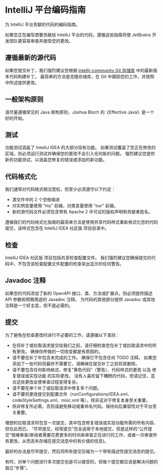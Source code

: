 <!-- Copyright 2000-2023 JetBrains s.r.o. and contributors. Use of this source code is governed by the Apache 2.0 license. -->

# IntelliJ 平台编码指南

<link-summary>为 IntelliJ 平台贡献的代码的编码指南。</link-summary>

如果您正在编写想要贡献给 IntelliJ 平台的代码，遵循这些指南将使 JetBrains 开发团队更容易审查并接受您的更改。

## 遵循最新的源代码

如果您提交补丁，我们强烈建议您根据 [intellij-community Git 存储库](intellij_platform.md#开源) 中的最新版本代码构建补丁。
最简单的方法是克隆存储库，在 Git 中跟踪您的工作，并按照 [](platform_contributions.md#submit-a-patch) 中所述提供更改。

## 一般架构原则

请尽量遵循常见的 Java 架构原则，Joshua Bloch 的《Effective Java》是一个好的开始。

## 测试

功能测试涵盖了 IntelliJ IDEA 的大部分现有功能。
如果测试覆盖了您正在修改的区域，则必须运行测试并确保您的更改不会引入任何新的问题。
强烈建议您提供新的功能测试，以涵盖您修复的错误或添加的新功能。

## 代码格式化

我们通常对代码格式相当宽松，但至少必须遵守以下约定：

- 源文件中的 2 个空格缩进
- 对实例变量使用 “my” 前缀，对类变量使用 “our” 前缀。
- 新的源代码文件必须包含带有 Apache 2 许可证的版权声明和贡献者姓名。

遵循我们的代码格式化指南的最简单方法是使用共享代码样式重新格式化您的代码提交，该样式包含在 IntelliJ IDEA 社区版 项目目录中。

## 检查

IntelliJ IDEA 社区版 项目包括共享检查配置文件。
我们强烈建议您确保提交的代码中，不包含该检查配置文件配置的检查突出显示的任何警告。

## Javadoc 注释

如果您的代码添加了新的 OpenAPI 接口、类、方法或扩展点，则必须提供描述 API 参数和预期用途的 Javadoc 注释。
为代码的其他部分提供 Javadoc 或其他注释是一个好主意，但不是必需的。

## 提交

为了避免在检查更改时进行不必要的工作，请遵循以下准则：

- 在将补丁或拉取请求提交给我们之前，请仔细检查您在补丁或拉取请求中的所有更改。
  确保你所做的一切改变都是有原因的。
- 请不要在补丁中包含未完成的工作。
  确保它不包含任何 TODO 注释。
  如果您添加了一些代码但最终不需要它，请确保在提交补丁之前将其删除。
- 请不要包含任何影响格式、修复“黄色代码”（警告）、代码样式的更改 以及 修复错误或实现功能 的实际更改。
  没有人喜欢留下糟糕的代码，但请记住，混合这些更改会使审查过程变得复杂。
- 请不要在单个补丁或拉取请求中修复多个问题。
- 请不要将更改提交到配置文件（<path>runConfigurations/IDEA.xml</path>、<path>codeStyleSettings.xml</path>、<path>misc.xml</path> 等），除非这对于修复本身至关重要。
- 除非修复所必需，否则请避免移动或重命名代码。保持向后兼容性对于平台至关重要。

理想的拉取请求将包含一次提交，其中包含修复错误或实现功能所需的所有内容，但仅此而已。
“尽早提交，经常提交”完全适用于本地提交，但是这样的“公开提交”很难审查(审阅者需要花费更多的时间来审查正在进行的工作，或者一次审查所有更改，从而丢失存储在提交消息中的有价值的信息)。

最好的办法是尽早提交，然后将所有提交压缩为一个带有描述性提交消息的提交。

有时，对单个问题进行多次提交也是可以接受的，但每个提交都应该是解决问题的独立“步骤”。
